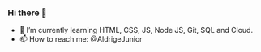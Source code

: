 ### Hi there 👋



- 🌱 I’m currently learning HTML, CSS, JS, Node JS, Git, SQL and Cloud.
- 📫 How to reach me: @AldrigeJunior
